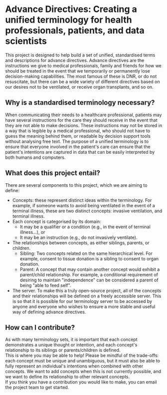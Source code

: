 # Advance Directives: Creating a unified terminology for health professionals, patients, and data scientists

This project is designed to help build a set of unified, standardised terms and descriptions for advance directives. Advance directives are the instructions we give to medical professionals, family and friends for how we should be treated in the event that we temporarily or permanently lose decision-making capabilities. The most famous of these is DNR, or do not resuscitate, but there can be a wide variety of different directives based on our desires not to be ventilated, or receive organ transplants, and so on.

## Why is a standardised terminology necessary?
When communicating their needs to a healthcare professional, patients may have several instructions for the care they should receive in the event that they are not able to make decisions. These instructions may not be stored in a way that is legible by a medical professional, who should not have to guess the meaning behind them, or readable by decision support tools without analysing free text. The purpose of a unified terminology is to ensure that everyone involved in the patient's care can ensure that the patient's intentions are captured in data that can be easily interpreted by both humans and computers.

## What does this project entail?
There are several components to this project, which we are aiming to define:  
- Concepts: these represent distinct ideas within the terminology. For example, if someone wants to avoid being ventilated in the event of a terminal illness, these are two distinct concepts: invasive ventilation, and terminal illness.
- Each concept is categorised by its domain:
  - It may be a qualifier or a condition (e.g., in the event of terminal illness...), or
  - It may be an instruction (e.g., do not invasively ventilate).
- The relationships between concepts, as either siblings, parents, or children.
  - Sibling: Two concepts related on the same hierarchical level. For example, consent to tissue donation is a sibling to consent to organ donation.
  - Parent: A concept that may contain another concept would exhibit a parent/child relationship. For example, a conditional requirement of desiring to maintain "independence" can be considered a parent of being "able to feed self".
- The server. To make this a truly open-source project, all of the concepts and their relationships will be defined on a freely accessible server. This is so that it is possible for our terminology server to be accessed by anyone and everyone who wishes to ensure a more stable and useful way of defining advance directives.

## How can I contribute?
As with many terminology sets, it is important that each concept demonstrates a unique thought or intention, and each concept's relationship to its siblings or parents/children is defined.   
This is where you may be able to help! Please be mindful of the trade-offs: each concept must be unique and unambiguous, but it must also be able to fully represent an individual's intentions when combined with other concepts. We want to add concepts when this is not currently possible, and we want to define its relationship to other relevant concepts.  
If you think you have a contribution you would like to make, you can email the project team to get started.
